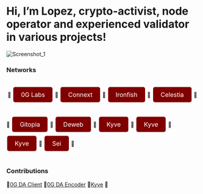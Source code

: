 # Hi, I’m Lopez, crypto-activist, node operator and experienced validator in various projects!

![Screenshot_1](https://github.com/user-attachments/assets/6c8bb316-7d2e-4110-902b-9da60e6d6f53)

### Networks

<div style="display: flex; flex-wrap: wrap; gap: 10px; justify-content: center;">

🔴  <a href="https://testnet.0g.explorers.guru/validator/0gvaloper1lzapt5xnm0qxspp8060q0dz6746hk9yynzkvd6" style="background-color: #800000; color: white; padding: 10px 20px; text-align: center; text-decoration: none; display: inline-block; font-size: 16px; margin: 5px 2px; border: none; border-radius: 5px; cursor: pointer;">0G Labs</a> 🔴
  <a href="https://testnet.amarok.connextscan.io/router/0x2ee7F010ED3e1d0D41260775eB72C9EffEf69Ec8" style="background-color: #800000; color: white; padding: 10px 20px; text-align: center; text-decoration: none; display: inline-block; font-size: 16px; margin: 5px 2px; border: none; border-radius: 5px; cursor: pointer;">Connext</a> 🔴
  <a href="https://testnet.ironfish.network/users/61433" style="background-color: #800000; color: white; padding: 10px 20px; text-align: center; text-decoration: none; display: inline-block; font-size: 16px; margin: 5px 2px; border: none; border-radius: 5px; cursor: pointer;">Ironfish</a> 🔴
  <a href="https://celestia.explorers.guru/validator/celestiavaloper1ex0994936p0gmzwn3hjwcx4gy0a3822l6fzaey" style="background-color: #800000; color: white; padding: 10px 20px; text-align: center; text-decoration: none; display: inline-block; font-size: 16px; margin: 5px 2px; border: none; border-radius: 5px; cursor: pointer;">Celestia</a> 🔴

</div>

<div style="display: flex; flex-wrap: wrap; gap: 10px; justify-content: center;">

🔴  <a href="https://gitopia.explorers.guru/validator/gitopiavaloper1hz6mz43lptlmft2gce6snwc3gvyp6uw82mg2kp" style="background-color: #800000; color: white; padding: 10px 20px; text-align: center; text-decoration: none; display: inline-block; font-size: 16px; margin: 5px 2px; border: none; border-radius: 5px; cursor: pointer;">Gitopia</a> 🔴
  <a href="https://dws.explorers.guru/validator/dewebvaloper1gxqqnlrcu8nzt7tf9jw7nvhzqc66mkklltq4p3" style="background-color: #800000; color: white; padding: 10px 20px; text-align: center; text-decoration: none; display: inline-block; font-size: 16px; margin: 5px 2px; border: none; border-radius: 5px; cursor: pointer;">Deweb</a> 🔴
  <a href="https://explorer.kyve.network/korellia/staking/kyvevaloper14z4sp6zsct96eheh66lsems25lajypp62hpg53" style="background-color: #800000; color: white; padding: 10px 20px; text-align: center; text-decoration: none; display: inline-block; font-size: 16px; margin: 5px 2px; border: none; border-radius: 5px; cursor: pointer;">Kyve</a> 🔴
  <a href="https://kyve-beta.netlify.app/#/validators/kyve197t0cml7wn8u6yex88myn747c9cendp347eql0" style="background-color: #800000; color: white; padding: 10px 20px; text-align: center; text-decoration: none; display: inline-block; font-size: 16px; margin: 5px 2px; border: none; border-radius: 5px; cursor: pointer;">Kyve</a> 🔴
  <a href="https://explorer.beta.kyve.network/kyve-betanet/staking/kyvevaloper197t0cml7wn8u6yex88myn747c9cendp38weq3d" style="background-color: #800000; color: white; padding: 10px 20px; text-align: center; text-decoration: none; display: inline-block; font-size: 16px; margin: 5px 2px; border: none; border-radius: 5px; cursor: pointer;">Kyve</a> 🔴
  <a href="https://sei.explorers.guru/validator/seivaloper1a6rggk5ms4n0v3s8d9vxuvnewyjjy39pv9p6h3" style="background-color: #800000; color: white; padding: 10px 20px; text-align: center; text-decoration: none; display: inline-block; font-size: 16px; margin: 5px 2px; border: none; border-radius: 5px; cursor: pointer;">Sei</a> 🔴

</div>

### Contributions

🔴[0G DA Client](https://medium.com/@lopes-noder/install-da-client-0g-bab40f3fd19c) 🔴[0G DA Encoder](https://medium.com/@lopes-noder/install-da-encoder-0g-3dcc129908cf) 🔴[Kyve](https://medium.com/@lopes-noder/lopez-guide-kyve-testnet-2342dc99a5ed) 🔴
